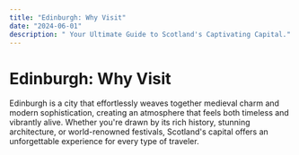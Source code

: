 ```yaml
---
title: "Edinburgh: Why Visit"
date: "2024-06-01"
description: " Your Ultimate Guide to Scotland's Captivating Capital."
---
```


# Edinburgh: Why Visit

Edinburgh is a city that effortlessly weaves together medieval charm and modern sophistication, creating an atmosphere that feels both timeless and vibrantly alive. Whether you're drawn by its rich history, stunning architecture, or world-renowned festivals, Scotland's capital offers an unforgettable experience for every type of traveler.